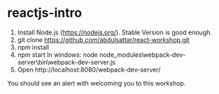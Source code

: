 # reactjs-intro

1.  Install Node.js (https://nodejs.org/). Stable Version is good enough.
2.  git clone https://github.com/abdulsattar/react-workshop.git
3.  npm install
4.  npm start
In windows: node node_modules\\webpack-dev-server\\bin\\webpack-dev-server.js
5.  Open http://localhost:8080/webpack-dev-server/

You should see an alert with welcoming you to this workshop.
